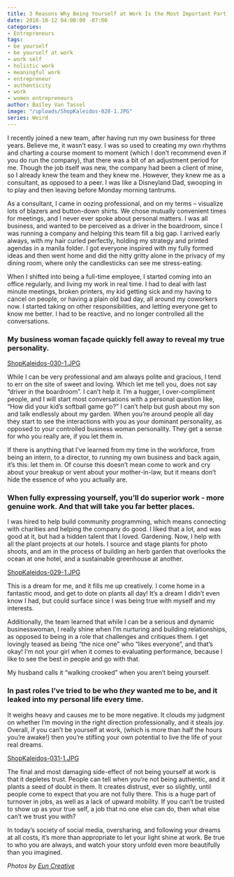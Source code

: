 ```yaml
---
title: 3 Reasons Why Being Yourself at Work Is the Most Important Part of Your Job
date: 2018-10-12 04:00:00 -07:00
categories:
- Entrepreneurs
tags:
- be yourself
- be yourself at work
- work self
- holistic work
- meaningful work
- entrepreneur
- authenticity
- work
- women entrepreneurs
author: Bailey Van Tassel
image: "/uploads/ShopKaleidos-028-1.JPG"
series: Weird
---
```


I recently joined a new team, after having run my own business for three years. Believe me, it wasn’t easy. I was so used to creating my own rhythms and charting a course moment to moment (which I don’t recommend even if you do run the company), that there was a bit of an adjustment period for me. Though the job itself was new, the company had been a client of mine, so I already knew the team and they knew me. However, they knew me as a consultant, as opposed to a peer. I was like a Disneyland Dad, swooping in to play and then leaving before Monday morning tantrums.
 
As a consultant, I came in oozing professional, and on my terms – visualize lots of blazers and button-down shirts. We chose mutually convenient times for meetings, and I never ever spoke about personal matters. I was all business, and wanted to be perceived as a driver in the boardroom, since I was running a company and helping this team fill a big gap. I arrived early always, with my hair curled perfectly, holding my strategy and printed agendas in a manila folder. I got everyone inspired with my fully formed ideas and then went home and did the nitty gritty alone in the privacy of my dining room, where only the candlesticks can see me stress-eating.
 
When I shifted into being a full-time employee, I started coming into an office regularly, and living my work in real time. I had to deal with last minute meetings, broken printers, my kid getting sick and my having to cancel on people, or having a plain old bad day, all around my coworkers now. I started taking on other responsibilities, and letting everyone get to know me better. I had to be reactive, and no longer controlled all the conversations. 

### My business woman façade quickly fell away to reveal my true personality.

[ShopKaleidos-030-1.JPG](/uploads/ShopKaleidos-030-1.JPG)
 
While I can be very professional and am always polite and gracious, I tend to err on the site of sweet and loving. Which let me tell you, does not say “driver in the boardroom”. I can’t help it. I’m a hugger, I over-compliment people, and I will start most conversations with a personal question like, “How did your kid’s softball game go?” I can’t help but gush about my son and talk endlessly about my garden. When you’re around people all day they start to see the interactions with you as your dominant personality, as opposed to your controlled business woman personality. They get a sense for who you really are, if you let them in.  
 
If there is anything that I’ve learned from my time in the workforce, from being an intern, to a director, to running my own business and back again, it’s this: let them in. Of course this doesn’t mean come to work and cry about your breakup or vent about your mother-in-law, but it means don’t hide the essence of who you actually are. 

### When fully expressing yourself, you’ll do superior work - more genuine work. And that will take you far better places.
 
I was hired to help build community programming, which means connecting with charities and helping the company do good. I liked that a lot, and was good at it, but had a hidden talent that I loved. Gardening. Now, I help with all the plant projects at our hotels. I source and stage plants for photo shoots, and am in the process of building an herb garden that overlooks the ocean at one hotel, and a sustainable greenhouse at another.

[ShopKaleidos-029-1.JPG](/uploads/ShopKaleidos-029-1.JPG)
 
This is a dream for me, and it fills me up creatively. I come home in a fantastic mood, and get to dote on plants all day! It’s a dream I didn’t even know I had, but could surface since I was being true with myself and my interests.
 
Additionally, the team learned that while I can be a serious and dynamic businesswoman, I really shine when I’m nurturing and building relationships, as opposed to being in a role that challenges and critiques them. I get lovingly teased as being “the nice one” who “likes everyone”, and that’s okay! I’m not your girl when it comes to evaluating performance, because I like to see the best in people and go with that.
 
My husband calls it “walking crooked” when you aren’t being yourself. 

### In past roles I’ve tried to be who _they_ wanted me to be, and it leaked into my personal life every time. 

It weighs heavy and causes me to be more negative. It clouds my judgment on whether I’m moving in the right direction professionally, and it steals joy. Overall, if you can’t be yourself at work, (which is more than half the hours you’re awake!) then you’re stifling your own potential to live the life of your real dreams.

[ShopKaleidos-031-1.JPG](/uploads/ShopKaleidos-031-1.JPG)
 
The final and most damaging side-effect of not being yourself at work is that it depletes trust. People can tell when you’re not being authentic, and it plants a seed of doubt in them. It creates distrust, ever so slightly, until people come to expect that you are not fully there. This is a huge part of turnover in jobs, as well as a lack of upward mobility. If you can’t be trusted to show up as your true self, a job that no one else can do, then what else can’t we trust you with?
 
In today’s society of social media, oversharing, and following your dreams at all costs, it’s more than appropriate to let your light shine at work. Be true to who you are always, and watch your story unfold even more beautifully than you imagined.
 
_Photos by [Eun Creative](http://www.euncreative.com/)_